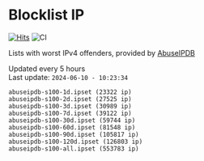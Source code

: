 # Blocklist IP

[![Hits](https://hits.seeyoufarm.com/api/count/incr/badge.svg?url=https%3A%2F%2Fgithub.com%2Fborestad%2Fblocklist-ip%2F&count_bg=%2379C83D&title_bg=%23555555&icon=&icon_color=%23E7E7E7&title=hits&edge_flat=false)](https://hits.seeyoufarm.com)  ![CI](https://img.shields.io/github/workflow/status/borestad/blocklist-ip/CI?style=flat-square)

Lists with worst IPv4 offenders, provided by [AbuseIPDB](https://www.abuseipdb.com/)

<!-- FOOTER-PLACEHOLDER -->
Updated every 5 hours<br>
Last update: `2024-06-10 - 10:23:34`
```
abuseipdb-s100-1d.ipset (23322 ip)
abuseipdb-s100-2d.ipset (27525 ip)
abuseipdb-s100-3d.ipset (30989 ip)
abuseipdb-s100-7d.ipset (39122 ip)
abuseipdb-s100-30d.ipset (59744 ip)
abuseipdb-s100-60d.ipset (81548 ip)
abuseipdb-s100-90d.ipset (105817 ip)
abuseipdb-s100-120d.ipset (126803 ip)
abuseipdb-s100-all.ipset (553783 ip)
```

